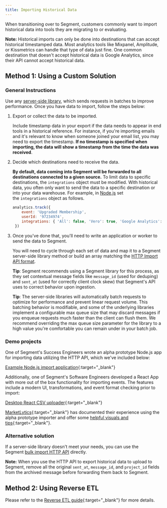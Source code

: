 ```yaml
---
title: Importing Historical Data
---
```


When transitioning over to Segment, customers commonly want to import historical data into tools they are migrating to or evaluating.

**Note:** Historical imports can only be done into destinations that can accept historical timestamped data. Most analytics tools like Mixpanel, Amplitude, or Kissmetrics can handle that type of data just fine. One common destination that doesn't accept historical data is Google Analytics, since their API cannot accept historical data.

## Method 1: Using a Custom Solution

### General Instructions
Use any [server-side library](/docs/connections/sources/#server), which sends requests in batches to improve performance. Once you have data to import, follow the steps below:

1.  Export or collect the data to be imported.

    Include timestamp data in your export if the data needs to appear in end tools in a historical reference. For instance, if you're importing emails and it's relevant to know when someone joined your email list, you may need to export the timestamp. **If no timestamp is specified when importing, the data will show a timestamp from the time the data was received**.

2.  Decide which destinations need to receive the data.

    **By default, data coming into Segment will be forwarded to all destinations connected to a given source.** To limit data to specific destinations, the `integrations` object must be modified. With historical data, you often only want to send the data to a specific destination or into your data warehouse. For example, in [Node.js](https://segment.com/docs/connections/sources/catalog/libraries/server/node/#integrations) set the `integrations` object as follows.
    ```js
    analytics.track({
        event: 'Upgraded Membership',
        userId: '97234974',
        integrations: { 'All': false, 'Vero': true, 'Google Analytics': false }
     })
    ```

3.  Once you've done that, you'll need to write an application or worker to send the data to Segment.

    You will need to cycle through each set of data and map it to a Segment server-side library method or build an array matching the [HTTP Import API format](/docs/connections/sources/catalog/libraries/server/http/#import).

    **Tip**: Segment recommends using a Segment library for this process, as they set contextual message fields like `message_id` (used for deduping) and `sent_at` (used for correctly client clock skew) that Segment's API uses to correct behavior upon ingestion. 

    **Tip**: The server-side libraries will automatically batch requests to optimize for performance and prevent linear request volume. This batching behavior is modifiable, and some of the underlying libraries implement a configurable max queue size that may discard messages if you enqueue requests much faster than the client can flush them. We recommend overriding the max queue size parameter for the library to a high value you're comfortable you can remain under in your batch job.

### Demo projects

One of Segment's Success Engineers wrote an alpha prototype Node.js app for importing data utilizing the HTTP API, which we've included below:

[Example Node.js import application](https://github.com/lambtron/segment-import){:target="_blank"}

Additionally, one of Segment's Software Engineers developed a React App with more out of the box functionality for importing events. The features include a modern UI, transformations, and event format checking prior to import:

[Desktop React CSV uploader](https://github.com/segmentio/desktop-csv-uploader){:target="_blank"}

[MarketLytics](http://marketlytics.com/){:target="_blank"} has documented their experience using the alpha prototype importer and offer some [helpful visuals and tips](http://marketlytics.com/blog/import-historic-data-to-segment){:target="_blank"}.

### Alternative solution
If a server-side library doesn't meet your needs, you can use the Segment [bulk import HTTP API](/docs/connections/sources/catalog/libraries/server/http/#import) directly.

**Note:** When you use the HTTP API to export historical data to upload to Segment, remove all the original `sent_at`, `message_id`, and `project_id` fields from the archived message before forwarding them back to Segment.

## Method 2: Using Reverse ETL

Please refer to the [Reverse ETL guide](/docs/connections/reverse-etl/){:target="_blank"} for more details.
